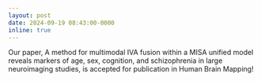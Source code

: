 ```yaml
---
layout: post
date: 2024-09-19 08:43:00-0000
inline: true
---
```


Our paper, A method for multimodal IVA fusion within a MISA unified model reveals markers of age, sex, cognition, and schizophrenia in large neuroimaging studies, is accepted for publication in Human Brain Mapping!